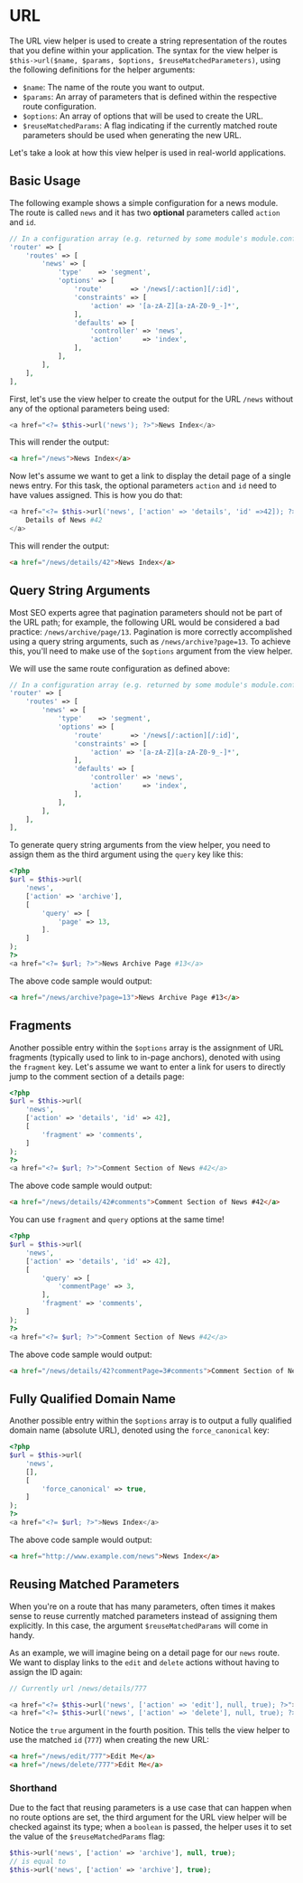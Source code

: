 # URL

The URL view helper is used to create a string representation of the routes that
you define within your application. The syntax for the view helper is
`$this->url($name, $params, $options, $reuseMatchedParameters)`, using the
following definitions for the helper arguments:

- `$name`: The name of the route you want to output.
- `$params`: An array of parameters that is defined within the respective route
  configuration.
- `$options`: An array of options that will be used to create the URL.
- `$reuseMatchedParams`: A flag indicating if the currently matched route
  parameters should be used when generating the new URL.

Let's take a look at how this view helper is used in real-world applications.

## Basic Usage

The following example shows a simple configuration for a news module. The route
is called `news` and it has two **optional** parameters called `action` and
`id`.

```php
// In a configuration array (e.g. returned by some module's module.config.php)
'router' => [
    'routes' => [
        'news' => [
            'type'    => 'segment',
            'options' => [
                'route'       => '/news[/:action][/:id]',
                'constraints' => [
                    'action' => '[a-zA-Z][a-zA-Z0-9_-]*',
                ],
                'defaults' => [
                    'controller' => 'news',
                    'action'     => 'index',
                ],
            ],
        ],
    ],
],
```

First, let's use the view helper to create the output for the URL `/news` without any of the
optional parameters being used:

```php
<a href="<?= $this->url('news'); ?>">News Index</a>
```

This will render the output:

```html
<a href="/news">News Index</a>
```

Now let's assume we want to get a link to display the detail page of a single
news entry. For this task, the optional parameters `action` and `id` need to
have values assigned. This is how you do that:

```php
<a href="<?= $this->url('news', ['action' => 'details', 'id' =>42]); ?>">
    Details of News #42
</a>
```

This will render the output:

```html
<a href="/news/details/42">News Index</a>
```

## Query String Arguments

Most SEO experts agree that pagination parameters should not be part of the URL
path; for example, the following URL would be considered a bad practice:
`/news/archive/page/13`. Pagination is more correctly accomplished using a query
string arguments, such as `/news/archive?page=13`. To achieve this, you'll need
to make use of the `$options` argument from the view helper.

We will use the same route configuration as defined above:

```php
// In a configuration array (e.g. returned by some module's module.config.php)
'router' => [
    'routes' => [
        'news' => [
            'type'    => 'segment',
            'options' => [
                'route'       => '/news[/:action][/:id]',
                'constraints' => [
                    'action' => '[a-zA-Z][a-zA-Z0-9_-]*',
                ],
                'defaults' => [
                    'controller' => 'news',
                    'action'     => 'index',
                ],
            ],
        ],
    ],
],
```

To generate query string arguments from the view helper, you need to assign them
as the third argument using the `query` key like this:

```php
<?php
$url = $this->url(
    'news',
    ['action' => 'archive'],
    [
        'query' => [
            'page' => 13,
        ].
    ]
);
?>
<a href="<?= $url; ?>">News Archive Page #13</a>
```

The above code sample would output:

```html
<a href="/news/archive?page=13">News Archive Page #13</a>
```

## Fragments

Another possible entry within the `$options` array is the assignment of URL
fragments (typically used to link to in-page anchors), denoted with using the
`fragment` key. Let's assume we want to enter a link for users to directly jump
to the comment section of a details page:

```php
<?php
$url = $this->url(
    'news',
    ['action' => 'details', 'id' => 42],
    [
        'fragment' => 'comments',
    ]
);
?>
<a href="<?= $url; ?>">Comment Section of News #42</a>
```

The above code sample would output:

```html
<a href="/news/details/42#comments">Comment Section of News #42</a>
```

You can use `fragment` and `query` options at the same time!

```php
<?php
$url = $this->url(
    'news',
    ['action' => 'details', 'id' => 42],
    [
        'query' => [
            'commentPage' => 3,
        ],
        'fragment' => 'comments',
    ]
);
?>
<a href="<?= $url; ?>">Comment Section of News #42</a>
```

The above code sample would output:

```html
<a href="/news/details/42?commentPage=3#comments">Comment Section of News #42</a>
```

## Fully Qualified Domain Name

Another possible entry within the `$options` array is to output a fully
qualified domain name (absolute URL), denoted using the `force_canonical` key:

```php
<?php
$url = $this->url(
    'news',
    [],
    [
        'force_canonical' => true,
    ]
);
?>
<a href="<?= $url; ?>">News Index</a>
```

The above code sample would output:

```html
<a href="http://www.example.com/news">News Index</a>
```

## Reusing Matched Parameters

When you're on a route that has many parameters, often times it makes sense to
reuse currently matched parameters instead of assigning them explicitly. In this
case, the argument `$reuseMatchedParams` will come in handy.

As an example, we will imagine being on a detail page for our `news` route. We
want to display links to the `edit` and `delete` actions without having to
assign the ID again:

```php
// Currently url /news/details/777

<a href="<?= $this->url('news', ['action' => 'edit'], null, true); ?>">Edit Me</a>
<a href="<?= $this->url('news', ['action' => 'delete'], null, true); ?>">Delete Me</a>
```

Notice the `true` argument in the fourth position. This tells the view helper to
use the matched `id` (`777`) when creating the new URL:

```html
<a href="/news/edit/777">Edit Me</a>
<a href="/news/delete/777">Edit Me</a>
```

### Shorthand

Due to the fact that reusing parameters is a use case that can happen when no
route options are set, the third argument for the URL view helper will be
checked against its type; when a `boolean` is passed, the helper uses it to set
the value of the `$reuseMatchedParams` flag:

```php
$this->url('news', ['action' => 'archive'], null, true);
// is equal to
$this->url('news', ['action' => 'archive'], true);
```
